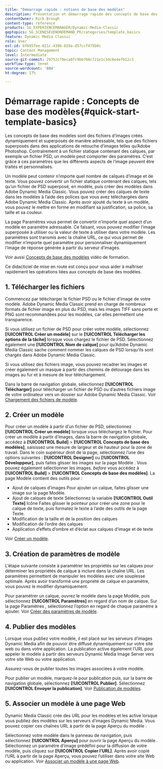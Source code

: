 ```yaml
---
title: "Démarrage rapide : notions de base des modèles"
description: Présentation et démarrage rapide des concepts de base des modèles pour vous aider à démarrer rapidement dans Adobe Dynamic Media Classic.
contentOwner: Rick Brough
content-type: reference
products: SG_EXPERIENCEMANAGER/Dynamic-Media-Classic
geptopics: SG_SCENESEVENONDEMAND_PK/categories/template_basics
feature: Dynamic Media Classic
role: User
exl-id: bf695fee-821c-4396-829a-d57ccf475b0c
topic: Content Management
level: Intermediate
source-git-commit: 29752cf9eca0fc9bb760c721e1c3dc8e4ef912c3
workflow-type: tm+mt
source-wordcount: '804'
ht-degree: 17%

---
```


# Démarrage rapide : Concepts de base des modèles{#quick-start-template-basics}

Les concepts de base des modèles sont des fichiers d’images créés dynamiquement et superposés de manière adressable, tels que des fichiers superposés dans des applications de retouche d’images telles qu’Adobe Photoshop. Contrairement à un fichier statique contenant des calques, par exemple un fichier PSD, un modèle peut comporter des paramètres. C’est grâce à ces paramètres que les différents aspects de l’image peuvent être traités et personnalisés.

Un modèle peut contenir n’importe quel nombre de calques d’image et de texte. Vous pouvez convertir un fichier statique contenant des calques, tels qu’un fichier de PSD superposé, en modèle, puis créer des modèles dans Adobe Dynamic Media Classic. Vous pouvez créer des calques de texte dans les modèles à l’aide des polices que vous avez téléchargées dans Adobe Dynamic Media Classic. Après avoir ajouté du texte à un modèle, vous pouvez le mettre en forme en modifiant sa justification, sa police, sa taille et sa couleur.

La page Paramètres vous permet de convertir n’importe quel aspect d’un modèle en paramètre adressable. Ce faisant, vous pouvez modifier l’image superposée à utiliser ou la valeur de texte à utiliser dans votre modèle. Les paramètres sont transmis avec la chaîne URL, ce qui vous permet de modifier n’importe quel paramètre pour personnaliser dynamiquement l’image de réponse générée à partir du serveur d’images.

Voir aussi [Concepts de base des modèles](https://s7d5.scene7.com/s7viewers/html5/VideoViewer.html?videoserverurl=https://s7d5.scene7.com/is/content/&amp;emailurl=https://s7d5.scene7.com/s7/emailFriend&amp;serverUrl=https://s7d5.scene7.com/is/image/&amp;config=Scene7SharedAssets/Universal_HTML5_Video&amp;contenturl=https://s7d5.scene7.com/skins/&amp;asset=S7tutorials/553_Template%20Basics_converted%20renamed_Dynamic%20Banners-AVS) vidéo de formation.

Ce didacticiel de mise en route est conçu pour vous aider à maîtriser rapidement les opérations liées aux concepts de base des modèles.

## 1. Télécharger les fichiers

Commencez par télécharger le fichier PSD ou le fichier d’image de votre modèle. Adobe Dynamic Media Classic prend en charge de nombreux formats de fichier image en plus du PSD, mais les images TIFF sans perte et PNG sont recommandées pour les modèles, car elles permettent une transparence.

Si vous utilisez un fichier de PSD pour créer votre modèle, sélectionnez **[!UICONTROL Créer un modèle]** sur le **[!UICONTROL Télécharger les options de la tâche]** lorsque vous chargez le fichier de PSD. Sélectionnez également une **[!UICONTROL Nom de calque]** pour qu’Adobe Dynamic Media Classic sache comment nommer les calques de PSD lorsqu’ils sont chargés dans Adobe Dynamic Media Classic.

Si vous utilisez des fichiers image, vous pouvez recadrer les images et créer également un masque à partir des chemins de détourage dans les images au fur et à mesure de leur téléchargement.

Dans la barre de navigation globale, sélectionnez **[!UICONTROL Télécharger]** pour télécharger un fichier de PSD ou d’autres fichiers image de votre ordinateur vers un dossier sur Adobe Dynamic Media Classic. Voir [Chargement des fichiers de modèle](uploading-template-files.md#uploading_template_files).

## 2. Créer un modèle

Pour créer un modèle à partir d’un fichier de PSD, sélectionnez **[!UICONTROL Créer un modèle]** lorsque vous téléchargez le fichier. Pour créer un modèle à partir d’images, dans la barre de navigation globale, accédez à **[!UICONTROL Build]** > **[!UICONTROL Concepts de base des modèles]**, saisissez une mesure de largeur et de hauteur pour la zone de travail. Dans le coin supérieur droit de la page, sélectionnez l’une des options suivantes : **[!UICONTROL Designer]** ou **[!UICONTROL Développeur]**, puis faites glisser les images sur la page Modèle . Vous pouvez également sélectionner les images. *before* vous accédez à **[!UICONTROL Build]** > **[!UICONTROL Concepts de base des modèles]**. La page Modèle contient des outils pour :

* Ajout de calques d’images Pour ajouter un calque, faites glisser une image sur la page Modèle.
* Ajout de calques de texte Sélectionnez la variable **[!UICONTROL Outil Texte]** Icône Faites glisser le pointeur pour créer une zone pour le calque de texte, puis formatez le texte à l’aide des outils de la page Texte.
* Modification de la taille et de la position des calques
* Modification de l’ordre des calques
* Application d’effets d’ombre et d’éclat aux calques d’image et de texte 

Voir [Créer un modèle](creating-template.md#creating_a_template).

## 3. Création de paramètres de modèle

L’étape suivante consiste à paramétrer les propriétés sur les calques pour déterminer les propriétés de calque à inclure dans la chaîne URL. Les paramètres permettent de manipuler les modèles avec une souplesse optimale. Après avoir transformé une propriété de calque en paramètre, vous pouvez le modifier dynamiquement.

Pour paramétrer un calque, ouvrez le modèle dans la page Modèle, puis sélectionnez **[!UICONTROL Paramètres]** en regard d’un nom de calque. Sur la page Paramètres , sélectionnez l’option en regard de chaque paramètre à ajouter. Voir [Créer des paramètres de modèle](creating-template-parameters.md#creating_template_parameters).

## 4. Publier des modèles

Lorsque vous publiez votre modèle, il est placé sur les serveurs d’images Dynamic Media afin de pouvoir être diffusé dynamiquement sur votre site web ou dans votre application. La publication active également l’URL pour appeler le modèle à partir des serveurs Dynamic Media Image Server vers votre site Web ou votre application.

Assurez-vous de publier toutes les images associées à votre modèle.

Pour publier un modèle, marquez-le pour publication puis, sur la barre de navigation globale, sélectionnez **[!UICONTROL Publier]**. Sélectionnez **[!UICONTROL Envoyer la publication]**. Voir [Publication de modèles](publishing-templates.md#publishing_templates).

## 5. Associer un modèle à une page Web

Dynamic Media Classic crée des URL pour les modèles et les active lorsque vous publiez des modèles sur les serveurs d’images Dynamic Media. Vous pouvez copier ces chaînes URL à partir de la page Aperçu du modèle .

Sélectionnez votre modèle dans le panneau de navigation, puis sélectionnez **[!UICONTROL Aperçu]** pour ouvrir la page Aperçu du modèle . Sélectionnez un paramètre d’image prédéfini pour la diffusion de votre modèle, puis cliquez sur **[!UICONTROL Copier l’URL]**. Après avoir copié l’URL à partir de la page Aperçu, vous pouvez l’utiliser dans votre site Web ou application. Voir [Associer un modèle à une page Web](linking-template-web-page.md#linking_a_template_to_a_web_page).
